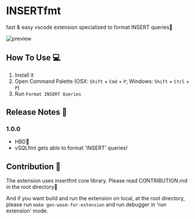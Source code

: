 # INSERTfmt

fast & easy vscode extension specialized to format INSERT queries🥳

![preview](https://raw.githubusercontent.com/canalun/insertfmt/main/images/preview.gif)

## How To Use 💻

1. Install it
2. Open Command Palette (OSX: `Shift` + `Cmd` + `P`; Windows: `Shift` + `Ctrl` +
   `P`)
3. Run `Format INSERT Queries`

## Release Notes 📓

### 1.0.0

- HBD🎂
- vSQLfmt gets able to format 'INSERT' queries!

## Contribution 🌟

The extension uses insertfmt core library. Please read CONTRIBUTION.md in the
root directory👶

And if you want build and run the extension on local, at the root directory,
please run `make gen-wasm-for-extension` and run debugger in 'run extension'
mode.
